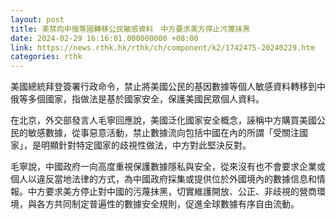 ```yaml
---
layout: post
title: 美禁向中俄等國轉移公民敏感資料　中方要求美方停止污蔑抹黑
date: 2024-02-29 16:16:01.000000000 +08:00
link: https://news.rthk.hk/rthk/ch/component/k2/1742475-20240229.htm
categories: rthk
---
```


美國總統拜登簽署行政命令，禁止將美國公民的基因數據等個人敏感資料轉移到中俄等多個國家，指做法是基於國家安全，保護美國民眾個人資料。

在北京，外交部發言人毛寧回應說，美國泛化國家安全概念，誣稱中方購買美國公民的敏感數據，從事惡意活動，禁止數據流向包括中國在內的所謂「受關注國家」，是明顯針對特定國家的歧視性做法，中方對此堅決反對。

毛寧說，中國政府一向高度重視保護數據隱私與安全，從來沒有也不會要求企業或個人以違反當地法律的方式，為中國政府採集或提供位於外國境內的數據信息和情報。中方要求美方停止對中國的污蔑抹黑，切實維護開放、公正、非歧視的營商環境，與各方共同制定普遍性的數據安全規則，促進全球數據有序自由流動。
